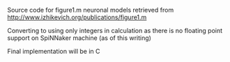 Source code for figure1.m neuronal models retrieved from http://www.izhikevich.org/publications/figure1.m

Converting to using only integers in calculation as there is no floating point support on SpiNNaker machine (as of this writing)

Final implementation will be in C
